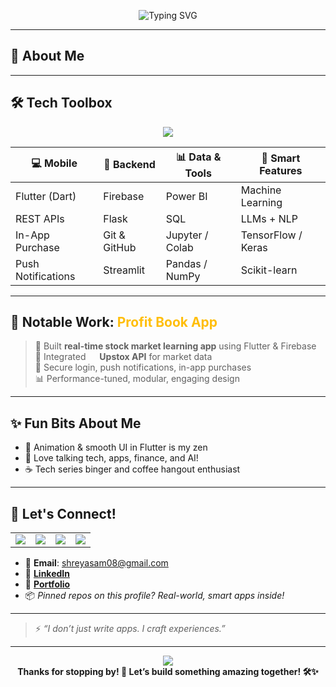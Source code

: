 <!-- Banner Animation - you can swap image links as per taste -->
<p align="center">
  <img src="https://readme-typing-svg.demolab.com?font=Fira+Code&size=30&pause=1200&center=true&vCenter=true&width=600&lines=Hey%2C+I'm+Shreya+%F0%9F%9A%80;Flutter+Developer+%7C+Real-Time+Apps+Craftswoman;Bangalore+%7C+Builder+%7C+Dreamer" alt="Typing SVG" />
</p>

---

## 🌟 About Me


---

## 🛠️ Tech Toolbox

<p align="center">
  <img src="https://skillicons.dev/icons?i=flutter,dart,firebase,python,flask,rest,git,github,sql,tensorflow,keras,scikit-learn,pandas,numpy,streamlit,powerbi,jupyter" />
</p>

| 💻 Mobile             | 🔗 Backend       | 📊 Data & Tools    | 🧠 Smart Features     |
|---------------------- |-----------------|------------------- |----------------------|
| Flutter (Dart)        | Firebase        | Power BI           | Machine Learning     |
| REST APIs             | Flask           | SQL                | LLMs + NLP           |
| In-App Purchase       | Git & GitHub    | Jupyter / Colab    | TensorFlow / Keras   |
| Push Notifications    | Streamlit       | Pandas / NumPy     | Scikit-learn         |

---

## 📱 Notable Work: <span style="color:#ffbe0b">Profit Book App</span>

> 🚀 Built **real-time stock market learning app** using Flutter & Firebase  
> 🔌 Integrated <img src="https://api.iconify.design/simple-icons:upstox.svg?width=17" height=14/> **Upstox API** for market data  
> 🔐 Secure login, push notifications, in-app purchases  
> 📊 Performance-tuned, modular, engaging design

---

## ✨ Fun Bits About Me

- 🧩 Animation & smooth UI in Flutter is my zen
- 💬 Love talking tech, apps, finance, and AI!
- ☕ Tech series binger and coffee hangout enthusiast

---

## 🤝 Let's Connect!

<table>
  <tr>
    <td><img src="https://img.shields.io/badge/Email-shreyasam08@gmail.com-blue?logo=gmail&logoColor=white"></td>
    <td><img src="https://img.shields.io/badge/LinkedIn-Shreya%20Nagarbawdi-blue?logo=linkedin"></td>
    <td><img src="https://img.shields.io/badge/Portfolio-Visit_my_Portfolio-orange?logo=fire&logoColor=white"></td>
    <td><img src="https://img.shields.io/badge/GitHub-Pinned_Repos-informational?logo=github"></td>
  </tr>
</table>

- 📧 **Email**: shreyasam08@gmail.com
- 🔗 **[LinkedIn](https://www.linkedin.com/in/shreya-nagarbawdi-a7749a24a/)**
- 🚀 **[Portfolio](https://shreyai347.github.io/portfolio/)**
- 📦 *Pinned repos on this profile? Real-world, smart apps inside!*  

---

> ⚡ _“I don’t just write apps. I craft experiences.”_

---

<p align="center">
  <img src="https://capsule-render.vercel.app/api?type=waving&height=120&color=0:39E09B,100:0A0115&section=footer"/>
  <br>
  <b>Thanks for stopping by! 💙 Let’s build something amazing together! 🛠️✨</b>
</p>

